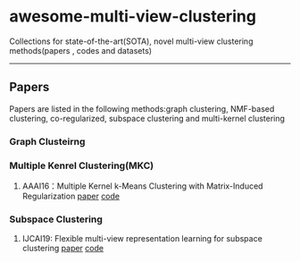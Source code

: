 # awesome-multi-view-clustering
Collections for state-of-the-art(SOTA), novel multi-view clustering methods(papers , codes and datasets)

---

## Papers
Papers are listed in the following methods:graph clustering, NMF-based clustering, co-regularized, subspace clustering and multi-kernel clustering

### Graph Clusteirng

### Multiple Kenrel Clustering(MKC)
1.  AAAI16：Multiple Kernel k-Means Clustering with Matrix-Induced Regularization [paper](https://www.aaai.org/ocs/index.php/AAAI/AAAI16/paper/viewPDFInterstitial/12115/11819) [code](https://github.com/wangsiwei2010/Multiple-Kernel-k-Means-Clustering-with-Matrix-Induced-Regularization)

### Subspace Clustering
1. IJCAI19: Flexible multi-view representation learning for subspace clustering [paper](https://www.ijcai.org/Proceedings/2019/0404.pdf) [code](https://github.com/lslrh/FMR)